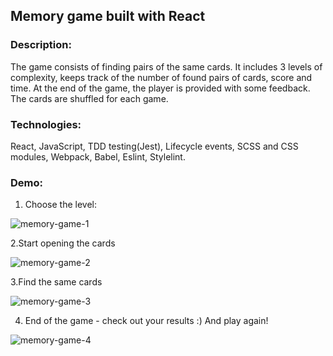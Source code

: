 ## Memory game built with React

### Description: 
The game consists of finding pairs of the same cards. It includes 3 levels of complexity, keeps track of the number of found pairs of cards, score and time. At the end of the game, the player is provided with some feedback. The cards are shuffled for each game.

### Technologies: 
React, JavaScript, TDD testing(Jest), Lifecycle events, SCSS and CSS modules, Webpack, Babel, Eslint, Stylelint.

### Demo:
1. Choose the level:

![memory-game-1](https://user-images.githubusercontent.com/66952678/100870619-d4829b00-3496-11eb-865c-e179106ab15e.gif)

2.Start opening the cards

![memory-game-2](https://user-images.githubusercontent.com/66952678/100871277-e87acc80-3497-11eb-8d63-37cab62afa90.gif)

3.Find the same cards

![memory-game-3](https://user-images.githubusercontent.com/66952678/100872445-bb2f1e00-3499-11eb-9a89-632e1e0f1585.gif)

4. End of the game - check out your results :) And play again!

![memory-game-4](https://user-images.githubusercontent.com/66952678/100873051-a69f5580-349a-11eb-8a6c-87a78cab0a61.gif)





